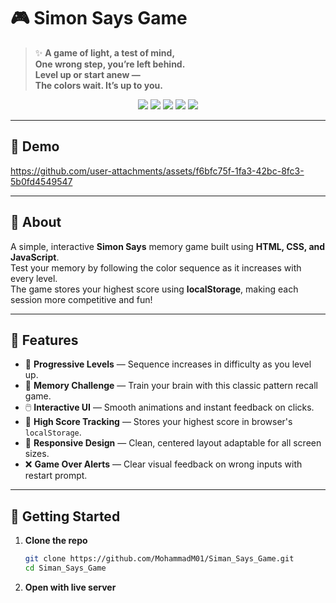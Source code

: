 # 🎮 Simon Says Game

> ✨ **A game of light, a test of mind,  
> One wrong step, you’re left behind.  
> Level up or start anew —  
> The colors wait. It’s up to you.**

<p align="center">
  <img src="https://img.shields.io/badge/Status-Completed-brightgreen?style=flat-square" />
  <img src="https://img.shields.io/badge/Made%20With-JavaScript-yellow?style=flat-square&logo=javascript" />
  <img src="https://img.shields.io/badge/HTML-5-E34F26?style=flat-square&logo=html5&logoColor=white" />
  <img src="https://img.shields.io/badge/CSS-3-1572B6?style=flat-square&logo=css3&logoColor=white" />
  <img src="https://img.shields.io/badge/Play%20it%20on-GitHub%20Pages-blueviolet?style=flat-square&logo=github" />
</p>

---

## 🎥 Demo

https://github.com/user-attachments/assets/f6bfc75f-1fa3-42bc-8fc3-5b0fd4549547

<!-- Or if GitHub renders it as a playable video preview, even better -->

---

## 📖 About

A simple, interactive **Simon Says** memory game built using **HTML, CSS, and JavaScript**.  
Test your memory by following the color sequence as it increases with every level.  
The game stores your highest score using **localStorage**, making each session more competitive and fun!

---

## 🌟 Features

- 🎯 **Progressive Levels** — Sequence increases in difficulty as you level up.
- 🧠 **Memory Challenge** — Train your brain with this classic pattern recall game.
- 🖱️ **Interactive UI** — Smooth animations and instant feedback on clicks.
- 💾 **High Score Tracking** — Stores your highest score in browser's `localStorage`.
- 🎨 **Responsive Design** — Clean, centered layout adaptable for all screen sizes.
- ❌ **Game Over Alerts** — Clear visual feedback on wrong inputs with restart prompt.

---

## 🚀 Getting Started

1. **Clone the repo**
   ```bash
   git clone https://github.com/MohammadM01/Siman_Says_Game.git
   cd Siman_Says_Game
2. **Open with live server**
